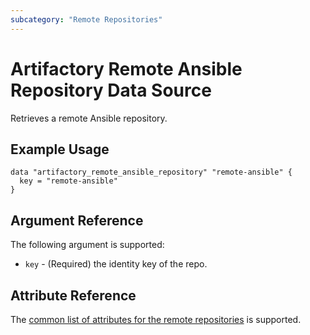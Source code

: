 ```yaml
---
subcategory: "Remote Repositories"
---
```

# Artifactory Remote Ansible Repository Data Source

Retrieves a remote Ansible repository.

## Example Usage

```hcl
data "artifactory_remote_ansible_repository" "remote-ansible" {
  key = "remote-ansible"
}
```

## Argument Reference

The following argument is supported:

* `key` - (Required) the identity key of the repo.

## Attribute Reference

The [common list of attributes for the remote repositories](../resources/remote.md) is supported.
